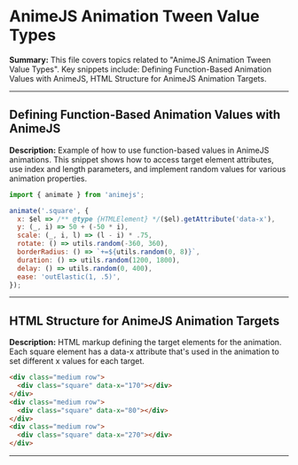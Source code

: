 # AnimeJS Animation Tween Value Types

**Summary:** This file covers topics related to "AnimeJS Animation Tween Value Types". Key snippets include: Defining Function-Based Animation Values with AnimeJS, HTML Structure for AnimeJS Animation Targets.

---

## Defining Function-Based Animation Values with AnimeJS

**Description:** Example of how to use function-based values in AnimeJS animations. This snippet shows how to access target element attributes, use index and length parameters, and implement random values for various animation properties.

```javascript
import { animate } from 'animejs';

animate('.square', {
  x: $el => /** @type {HTMLElement} */($el).getAttribute('data-x'),
  y: (_, i) => 50 + (-50 * i),
  scale: (_, i, l) => (l - i) * .75,
  rotate: () => utils.random(-360, 360),
  borderRadius: () => `+=${utils.random(0, 8)}`,
  duration: () => utils.random(1200, 1800),
  delay: () => utils.random(0, 400),
  ease: 'outElastic(1, .5)',
});
```

---

## HTML Structure for AnimeJS Animation Targets

**Description:** HTML markup defining the target elements for the animation. Each square element has a data-x attribute that's used in the animation to set different x values for each target.

```html
<div class="medium row">
  <div class="square" data-x="170"></div>
</div>
<div class="medium row">
  <div class="square" data-x="80"></div>
</div>
<div class="medium row">
  <div class="square" data-x="270"></div>
</div>
```

---